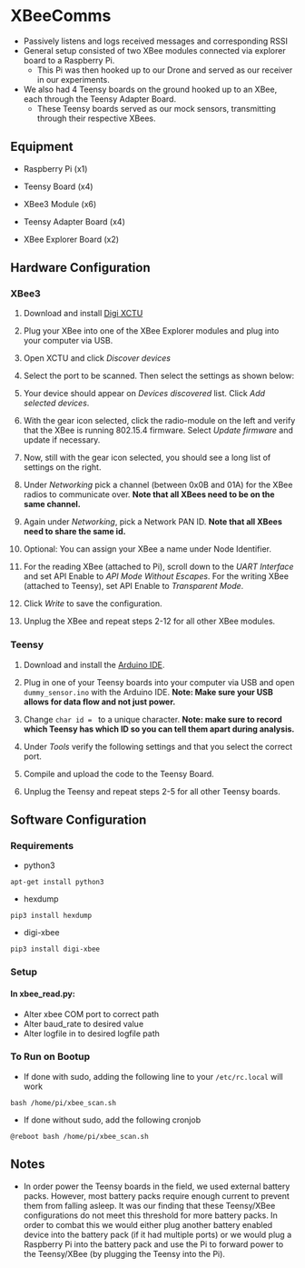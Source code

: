 # XBeeComms
 - Passively listens and logs received messages and corresponding RSSI
 - General setup consisted of two XBee modules connected via explorer board to a Raspberry Pi.
   - This Pi was then hooked up to our Drone and served as our receiver in our experiments.
 - We also had 4 Teensy boards on the ground hooked up to an XBee, each through the Teensy Adapter Board.
   - These Teensy boards served as our mock sensors, transmitting through their respective XBees.

## Equipment
- Raspberry Pi (x1)

- Teensy Board (x4)

- XBee3 Module (x6)

- Teensy Adapter Board (x4)

- XBee Explorer Board (x2)

## Hardware Configuration

### XBee3

1. Download and install [Digi XCTU](https://www.digi.com/resources/documentation/digidocs/90001526/tasks/t_download_and_install_xctu.htm?tocpath=Set%20up%20%20your%20XBee%20devices%7CDownload%20and%20install%20XCTU%7C_____0 "Digi's XCTU")

2. Plug your XBee into one of the XBee Explorer modules and plug into your computer via USB.

3. Open XCTU and click *Discover devices*

4. Select the port to be scanned. Then select the settings as shown below:

5. Your device should appear on *Devices discovered* list. Click *Add selected devices*.

6. With the gear icon selected, click the radio-module on the left and verify that the XBee is running 802.15.4 firmware. Select *Update firmware* and update if necessary.

7. Now, still with the gear icon selected, you should see a long list of settings on the right.

8. Under *Networking* pick a channel (between 0x0B and 01A) for the XBee radios to communicate over. **Note that all XBees need to be on the same channel.**

9. Again under *Networking*, pick a Network PAN ID. **Note that all XBees need to share the same id.**

10. Optional: You can assign your XBee a name under Node Identifier.

11. For the reading XBee (attached to Pi), scroll down to the *UART Interface* and set API Enable to *API Mode Without Escapes*. For the writing XBee (attached to Teensy), set API Enable to *Transparent Mode*.

12. Click *Write* to save the configuration.

13. Unplug the XBee and repeat steps 2-12 for all other XBee modules.

### Teensy

1. Download and install the [Arduino IDE](https://www.arduino.cc/en/Main/Software "Arduino IDE").

2. Plug in one of your Teensy boards into your computer via USB and open `dummy_sensor.ino` with the Arduino IDE. **Note: Make sure your USB allows for data flow and not just power.**

3. Change `char id = ` to a unique character. **Note: make sure to record which Teensy has which ID so you can tell them apart during analysis.**

4. Under *Tools* verify the following settings and that you select the correct port.

5. Compile and upload the code to the Teensy Board.

6. Unplug the Teensy and repeat steps 2-5 for all other Teensy boards.

## Software Configuration

### Requirements
 - python3
 ```
 apt-get install python3
 ```
 - hexdump
 ```
 pip3 install hexdump
 ```
 - digi-xbee
 ```
 pip3 install digi-xbee
 ```

### Setup
#### In xbee_read.py:
 - Alter xbee COM port to correct path
 - Alter baud_rate to desired value
 - Alter logfile in to desired logfile path

### To Run on Bootup
 - If done with sudo, adding the following line to your `/etc/rc.local` will work
 ```
 bash /home/pi/xbee_scan.sh
 ```
 - If done without sudo, add the following cronjob
 ```
 @reboot bash /home/pi/xbee_scan.sh
 ```
 
 
 ## Notes
 - In order power the Teensy boards in the field, we used external battery packs. However, most battery packs require enough current to prevent them from falling asleep. It was our finding that these Teensy/XBee configurations do not meet this threshold for more battery packs. In order to combat this we would either plug another battery enabled device into the battery pack (if it had multiple ports) or we would plug a Raspberry Pi into the battery pack and use the Pi to forward power to the Teensy/XBee (by plugging the Teensy into the Pi).
